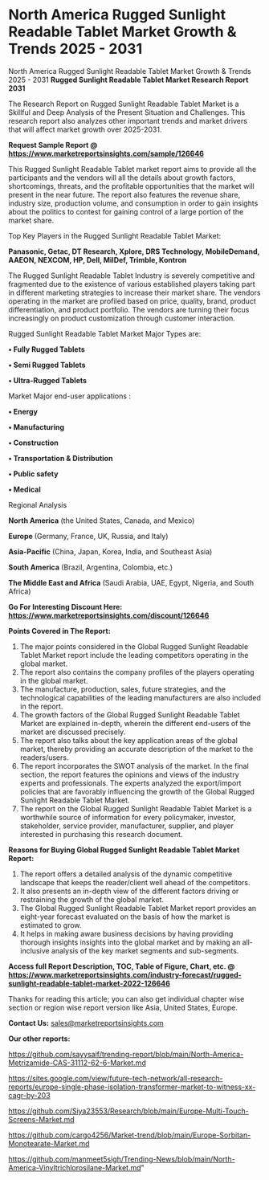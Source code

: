 # North America Rugged Sunlight Readable Tablet Market Growth & Trends 2025 - 2031
North America Rugged Sunlight Readable Tablet Market Growth & Trends 2025 - 2031
<strong>Rugged Sunlight Readable Tablet Market Research Report 2031</strong>

The Research Report on Rugged Sunlight Readable Tablet Market is a Skillful and Deep Analysis of the Present Situation and Challenges. This research report also analyzes other important trends and market drivers that will affect market growth over 2025-2031.

<strong>Request Sample Report @ <a href=https://www.marketreportsinsights.com/sample/126646>https://www.marketreportsinsights.com/sample/126646</a></strong>

This Rugged Sunlight Readable Tablet market report aims to provide all the participants and the vendors will all the details about growth factors, shortcomings, threats, and the profitable opportunities that the market will present in the near future. The report also features the revenue share, industry size, production volume, and consumption in order to gain insights about the politics to contest for gaining control of a large portion of the market share.

Top Key Players in the Rugged Sunlight Readable Tablet Market:

<strong>Panasonic, Getac, DT Research, Xplore, DRS Technology, MobileDemand, AAEON, NEXCOM, HP, Dell, MilDef, Trimble, Kontron</strong>

The Rugged Sunlight Readable Tablet Industry is severely competitive and fragmented due to the existence of various established players taking part in different marketing strategies to increase their market share. The vendors operating in the market are profiled based on price, quality, brand, product differentiation, and product portfolio. The vendors are turning their focus increasingly on product customization through customer interaction.

Rugged Sunlight Readable Tablet Market Major Types are:

<strong>• Fully Rugged Tablets

• Semi Rugged Tablets

• Ultra-Rugged Tablets</strong>

Market Major end-user applications :

<strong>• Energy

• Manufacturing

• Construction

• Transportation & Distribution

• Public safety

• Medical</strong>

Regional Analysis

</u><strong><b>North America</b></strong> (the United States, Canada, and Mexico)

<strong><b>Europe </b></strong>(Germany, France, UK, Russia, and Italy)

<strong><b>Asia-Pacific</b></strong> (China, Japan, Korea, India, and Southeast Asia)

<strong><b>South America</b></strong> (Brazil, Argentina, Colombia, etc.)

<strong><b>The Middle East and Africa</b></strong> (Saudi Arabia, UAE, Egypt, Nigeria, and South Africa)

<strong>Go For Interesting Discount Here: <a href=https://www.marketreportsinsights.com/discount/126646>https://www.marketreportsinsights.com/discount/126646</a></strong>

<strong>Points Covered in The Report:</strong>
<ol>
  <li>The major points considered in the Global Rugged Sunlight Readable Tablet Market report include the leading competitors operating in the global market.</li>
  <li>The report also contains the company profiles of the players operating in the global market.</li>
  <li>The manufacture, production, sales, future strategies, and the technological capabilities of the leading manufacturers are also included in the report.</li>
  <li>The growth factors of the Global Rugged Sunlight Readable Tablet Market are explained in-depth, wherein the different end-users of the market are discussed precisely.</li>
  <li>The report also talks about the key application areas of the global market, thereby providing an accurate description of the market to the readers/users.</li>
  <li>The report incorporates the SWOT analysis of the market. In the final section, the report features the opinions and views of the industry experts and professionals. The experts analyzed the export/import policies that are favorably influencing the growth of the Global Rugged Sunlight Readable Tablet Market.</li>
  <li>The report on the Global Rugged Sunlight Readable Tablet Market is a worthwhile source of information for every policymaker, investor, stakeholder, service provider, manufacturer, supplier, and player interested in purchasing this research document.</li>
</ol>
<strong>Reasons for Buying Global Rugged Sunlight Readable Tablet Market Report:</strong>

<ol>
  <li>The report offers a detailed analysis of the dynamic competitive landscape that keeps the reader/client well ahead of the competitors.</li>
  <li>It also presents an in-depth view of the different factors driving or restraining the growth of the global market.</li>
  <li>The Global Rugged Sunlight Readable Tablet Market report provides an eight-year forecast evaluated on the basis of how the market is estimated to grow.</li>
  <li>It helps in making aware business decisions by having providing thorough insights insights into the global market and by making an all-inclusive analysis of the key market segments and sub-segments.</li>
</ol>
<strong>Access full Report Description, TOC, Table of Figure, Chart, etc. @ <a href=https://www.marketreportsinsights.com/industry-forecast/rugged-sunlight-readable-tablet-market-2022-126646>https://www.marketreportsinsights.com/industry-forecast/rugged-sunlight-readable-tablet-market-2022-126646</a></strong>


Thanks for reading this article; you can also get individual chapter wise section or region wise report version like Asia, United States, Europe.

<strong>Contact Us:</strong>
sales@marketreportsinsights.com

<strong>Our other reports:</strong>

<a href=https://github.com/sayysaif/trending-report/blob/main/North-America-Metrizamide-CAS-31112-62-6-Market.md>https://github.com/sayysaif/trending-report/blob/main/North-America-Metrizamide-CAS-31112-62-6-Market.md</a>

<a href=https://sites.google.com/view/future-tech-network/all-research-reports/europe-single-phase-isolation-transformer-market-to-witness-xx-cagr-by-203>https://sites.google.com/view/future-tech-network/all-research-reports/europe-single-phase-isolation-transformer-market-to-witness-xx-cagr-by-203</a>

<a href=https://github.com/Siya23553/Research/blob/main/Europe-Multi-Touch-Screens-Market.md>https://github.com/Siya23553/Research/blob/main/Europe-Multi-Touch-Screens-Market.md</a>

<a href=https://github.com/cargo4256/Market-trend/blob/main/Europe-Sorbitan-Monotearate-Market.md>https://github.com/cargo4256/Market-trend/blob/main/Europe-Sorbitan-Monotearate-Market.md</a>

<a href=https://github.com/manmeet5sigh/Trending-News/blob/main/North-America-Vinyltrichlorosilane-Market.md>https://github.com/manmeet5sigh/Trending-News/blob/main/North-America-Vinyltrichlorosilane-Market.md</a>"
